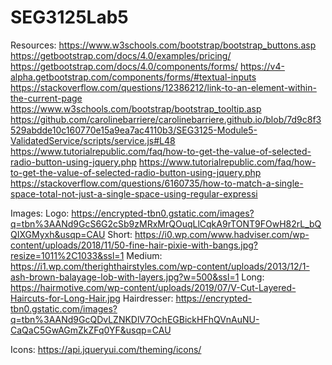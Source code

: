 # SEG3125Lab5

Resources:
https://www.w3schools.com/bootstrap/bootstrap_buttons.asp
https://getbootstrap.com/docs/4.0/examples/pricing/
https://getbootstrap.com/docs/4.0/components/forms/
https://v4-alpha.getbootstrap.com/components/forms/#textual-inputs
https://stackoverflow.com/questions/12386212/link-to-an-element-within-the-current-page
https://www.w3schools.com/bootstrap/bootstrap_tooltip.asp
https://github.com/carolinebarriere/carolinebarriere.github.io/blob/7d9c8f3529abdde10c160770e15a9ea7ac4110b3/SEG3125-Module5-ValidatedService/scripts/service.js#L48
https://www.tutorialrepublic.com/faq/how-to-get-the-value-of-selected-radio-button-using-jquery.php
https://www.tutorialrepublic.com/faq/how-to-get-the-value-of-selected-radio-button-using-jquery.php
https://stackoverflow.com/questions/6160735/how-to-match-a-single-space-total-not-just-a-single-space-using-regular-expressi




Images:
Logo:
https://encrypted-tbn0.gstatic.com/images?q=tbn%3AANd9GcS6G2cSb9zMRxMrQOuqLlCqkA9rTONT9FOwH82rL_bQQIXGMyxh&usqp=CAU
Short:
https://i0.wp.com/www.hadviser.com/wp-content/uploads/2018/11/50-fine-hair-pixie-with-bangs.jpg?resize=1011%2C1033&ssl=1
Medium:
https://i1.wp.com/therighthairstyles.com/wp-content/uploads/2013/12/1-ash-brown-balayage-lob-with-layers.jpg?w=500&ssl=1
Long:
https://hairmotive.com/wp-content/uploads/2019/07/V-Cut-Layered-Haircuts-for-Long-Hair.jpg
Hairdresser:
https://encrypted-tbn0.gstatic.com/images?q=tbn%3AANd9GcQDvLZNKDlV7OchEGBickHFhQVnAuNU-CaQaC5GwAGmZkZFq0YF&usqp=CAU

Icons:
https://api.jqueryui.com/theming/icons/
